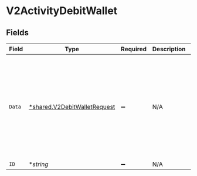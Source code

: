 # V2ActivityDebitWallet


## Fields

| Field                                                                                         | Type                                                                                          | Required                                                                                      | Description                                                                                   | Example                                                                                       |
| --------------------------------------------------------------------------------------------- | --------------------------------------------------------------------------------------------- | --------------------------------------------------------------------------------------------- | --------------------------------------------------------------------------------------------- | --------------------------------------------------------------------------------------------- |
| `Data`                                                                                        | [*shared.V2DebitWalletRequest](../../../pkg/models/shared/v2debitwalletrequest.md)            | :heavy_minus_sign:                                                                            | N/A                                                                                           | {<br/>"amount": {<br/>"asset": "USD/2",<br/>"amount": 100<br/>},<br/>"metadata": {<br/>"key": ""<br/>},<br/>"pending": true<br/>} |
| `ID`                                                                                          | **string*                                                                                     | :heavy_minus_sign:                                                                            | N/A                                                                                           |                                                                                               |